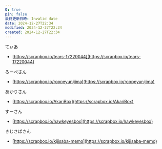 ```yaml
---
Q: true
pin: false
最終更新日時: Invalid date
date: 2024-12-27T22:34
modified: 2024-12-27T22:34
created: 2024-12-27T22:34
---
```

  

てぃあ

- [https://scrapbox.io/tears-17220044](https://scrapbox.io/tears-17220044)

ろーぺさん

- [https://scrapbox.io/roopeyunijima](https://scrapbox.io/roopeyunijima)

あかりさん

- [https://scrapbox.io/AkariBox](https://scrapbox.io/AkariBox)

すーさん

- [https://scrapbox.io/hawkeyesbox](https://scrapbox.io/hawkeyesbox)

きじさばさん

- [https://scrapbox.io/kijisaba-memo](https://scrapbox.io/kijisaba-memo)